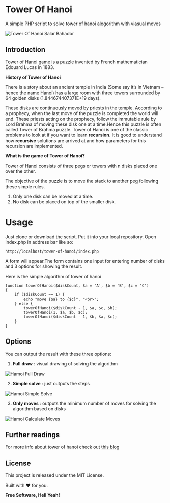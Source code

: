 # Tower Of Hanoi
A simple PHP script to solve tower of hanoi alogorithm with viasual moves

![Tower Of Hanoi Salar Bahador](https://www.dropbox.com/s/ydhzvoz3kugwyjx/index.png?raw=1)

## Introduction

Tower of Hanoi game is a puzzle invented by French mathematician Édouard Lucas in 1883.

**History of Tower of Hanoi**

There is a story about an ancient temple in India (Some say it’s in Vietnam – hence the name Hanoi) 
has a large room with three towers surrounded by 64 golden disks (1.844674407371E+19 days).

These disks are continuously moved by priests in the temple. According to a prophecy, 
when the last move of the puzzle is completed the world will end.
These priests acting on the prophecy, follow the immutable rule by Lord Brahma 
of moving these disk one at a time.Hence this puzzle is often called Tower of Brahma puzzle.
Tower of Hanoi is one of the classic problems to look at if you want to learn **recursion**.
It is good to understand how **recursive** solutions are arrived at and how parameters for this recursion are implemented.

**What is the game of Tower of Hanoi?**

Tower of Hanoi consists of three pegs or towers with n disks placed one over the other.

The objective of the puzzle is to move the stack to another peg following these simple rules.

1) Only one disk can be moved at a time.
2) No disk can be placed on top of the smaller disk.

# Usage

Just clone or download the script. Put it into your local repository. Open index.php in address bar like so:
```
http://localhost/tower-of-hanoi/index.php
```

A form will appear.The form contains one input for entering number of disks and 3 options for showing the result.

Here is the simple algorithm of tower of hanoi
```
function towerOfHanoi($diskCount, $a = 'A', $b = 'B', $c = 'C')
{
    if ($diskCount == 1) {
        echo "move {$a} to {$c}". "<br>";
    } else {
        towerOfHanoi($diskCount - 1, $a, $c, $b);
        towerOfHanoi(1, $a, $b, $c);
        towerOfHanoi($diskCount - 1, $b, $a, $c);
    }
}

```

## Options
You can output the result with these three options:

1) **Full draw** : visual drawing of solving the algorithm

![Hamoi Full Draw](https://www.dropbox.com/s/hts53ebolit6knt/full_draw.png?raw=1)

2) **Simple solve** : just outputs the steps

![Hamoi Simple Solve](https://www.dropbox.com/s/qhxiqrthf3qw6ap/simple_solve.png?raw=1)

3) **Only moves** : outputs the minimum number of moves for solving the algorithm based on disks

![Hamoi Calculate Moves](https://www.dropbox.com/s/pdt9toycwzm6g54/only_moves.png?raw=1)

## Further readings

For more info about tower of hanoi check out [this blog][df1]

## License

This project is released under the MIT License.

Built with ❤ for you.

**Free Software, Hell Yeah!**


   [df1]: https://www.hackerearth.com/blog/developers/tower-hanoi-recursion-game-algorithm-explained/
   
   